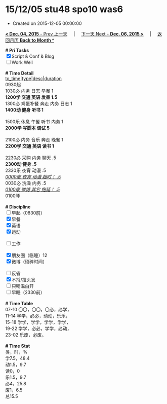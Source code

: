 # 15/12/05 stu48 spo10 was6

- Created on 2015-12-05 00:00:00

[**< Dec. 04, 2015** - Prev 上一天](_archived/lifelogs/2015/12/d04.md) &nbsp; &nbsp; | &nbsp; &nbsp; [下一天 Next - **Dec. 06, 2015 >**](_archived/lifelogs/2015/12/d06.md) &nbsp; &nbsp; |  &nbsp; &nbsp; [返回月历 **Back to Month ^**](_archived/lifelogs/2015/12/index.md)
<br/><div><b># Pri Tasks</b></div><div><input checked="true" type="checkbox"/>Script &amp; Conf &amp; Blog</div><div><input type="checkbox"/>Work Well</div><div><br/></div><div><b># Time Detail</b></div><div><u>to_time|type|desc|duration</u></div><div>0930起</div><div>1030必 内务 日志 早餐 1</div><div><b>1200学 交通 英语 发呆 1.5</b></div><div>1300必 鸡蛋补餐 奔走 内务 日志 1</div><div><b>1400动 健身 听书 1</b></div><div><br/></div><div>1500乐 休息 午餐 听书 内务 1</div><div><b>2000学 写脚本 调试 5</b></div><div><br/></div><div>2100必 内务 音乐 奔走 晚餐 1</div><div><b>2200学 交通 英语 读书 1</b></div><div><br/></div><div>2230必 采购 内务 聊天 .5</div><div><b>2300动 健身 .5</b></div><div>2330乐 夜宵 动漫 .5</div><div><u><i>0000废 夜宵 动漫 超时！ .5</i></u></div><div>0030必 洗澡 内务 .5</div><div><u><i>0100废 微博 其它 拖延！ .5</i></u></div><div>0100睡</div><div><br/></div><div><b># Discipline</b></div><div><input type="checkbox"/>早起（0830前）</div><div><input checked="true" type="checkbox"/>早餐</div><div><input checked="true" type="checkbox"/>英语</div><div><input checked="true" type="checkbox"/>运动</div><div><br/></div><div><input type="checkbox"/>工作</div><div><br/></div><div><input checked="true" type="checkbox"/>朋友圈（临睡）12</div><div><input checked="true" type="checkbox"/>微博（琐碎时间）</div><div><br/></div><div><input type="checkbox"/>反省</div><div><input checked="true" type="checkbox"/>不捋/拉头发</div><div><input type="checkbox"/>只喝温白开</div><div><input type="checkbox"/>早睡（2330前）</div><div><br/></div><div><b># Time Table</b></div><div>07-10 〇〇，〇〇，〇必，必学，</div><div>11-14 学学，必必，动动，乐乐，</div><div>15-18 学学，学学，学学，学学，</div><div>19-22 学学，必必，学学，必动，</div><div>23-02 乐废，必废。</div><div><br/></div><div><b># Time Stat</b></div><div>类，时，%</div><div>学7.5，48.4</div><div>动1.5，9.7</div><div>读0，0</div><div>乐1.5，9.7</div><div>必4，25.8</div><div>废1，6.5</div><div>总15.5</div>
